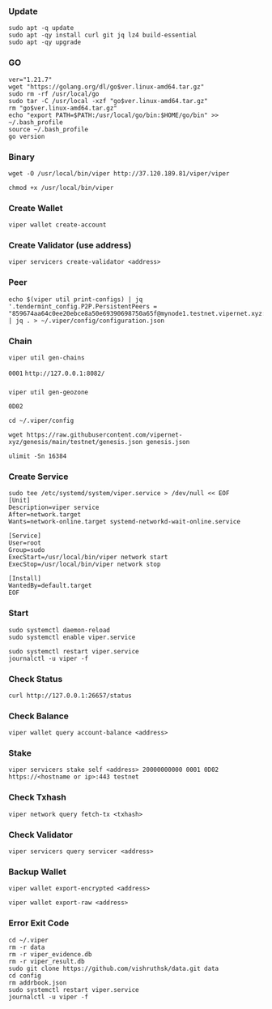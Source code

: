 ### Update
```
sudo apt -q update
sudo apt -qy install curl git jq lz4 build-essential
sudo apt -qy upgrade
```
### GO
```
ver="1.21.7"
wget "https://golang.org/dl/go$ver.linux-amd64.tar.gz"
sudo rm -rf /usr/local/go
sudo tar -C /usr/local -xzf "go$ver.linux-amd64.tar.gz"
rm "go$ver.linux-amd64.tar.gz"
echo "export PATH=$PATH:/usr/local/go/bin:$HOME/go/bin" >> ~/.bash_profile
source ~/.bash_profile
go version
```
### Binary
```
wget -O /usr/local/bin/viper http://37.120.189.81/viper/viper
```
```
chmod +x /usr/local/bin/viper
```
### Create Wallet
```
viper wallet create-account
```
### Create Validator (use address)
```
viper servicers create-validator <address>
```
### Peer
```
echo $(viper util print-configs) | jq '.tendermint_config.P2P.PersistentPeers = "859674aa64c0ee20ebce8a50e69390698750a65f@mynode1.testnet.vipernet.xyz:26656,eec6c84a7ededa6ee2fa25e3da3ff821d965f94d@mynode2.testnet.vipernet.xyz:26656,81f4c53ccbb36e190f4fc5220727e25c3186bfeb@mynode3.testnet.vipernet.xyz:26656,d53f620caab13785d9db01515b01d6f21ab26d54@mynode4.testnet.vipernet.xyz:26656,e2b1dc002270c8883abad96520a2fe5982cb3013@mynode5.testnet.vipernet.xyz:26656"' | jq . > ~/.viper/config/configuration.json
```
### Chain  
```
viper util gen-chains
```
`0001`
`http://127.0.0.1:8082/`

### 
```
viper util gen-geozone
```
`0D02`

```
cd ~/.viper/config
```
```
wget https://raw.githubusercontent.com/vipernet-xyz/genesis/main/testnet/genesis.json genesis.json
```
```
ulimit -Sn 16384
```
### Create Service
```
sudo tee /etc/systemd/system/viper.service > /dev/null << EOF
[Unit]
Description=viper service
After=network.target
Wants=network-online.target systemd-networkd-wait-online.service

[Service]
User=root
Group=sudo
ExecStart=/usr/local/bin/viper network start
ExecStop=/usr/local/bin/viper network stop

[Install]
WantedBy=default.target
EOF
```
### Start
```
sudo systemctl daemon-reload
sudo systemctl enable viper.service
```
```
sudo systemctl restart viper.service
journalctl -u viper -f
```
### Check Status
```
curl http://127.0.0.1:26657/status
```
### Check Balance
```
viper wallet query account-balance <address>
```
### Stake
```
viper servicers stake self <address> 20000000000 0001 0D02 https://<hostname or ip>:443 testnet
```
### Check Txhash
```
viper network query fetch-tx <txhash>
```
### Check Validator
```
viper servicers query servicer <address>
```
### Backup Wallet
```
viper wallet export-encrypted <address>
```
```
viper wallet export-raw <address>
```

### Error Exit Code
```
cd ~/.viper
rm -r data
rm -r viper_evidence.db
rm -r viper_result.db
sudo git clone https://github.com/vishruthsk/data.git data
cd config
rm addrbook.json
sudo systemctl restart viper.service
journalctl -u viper -f
```

